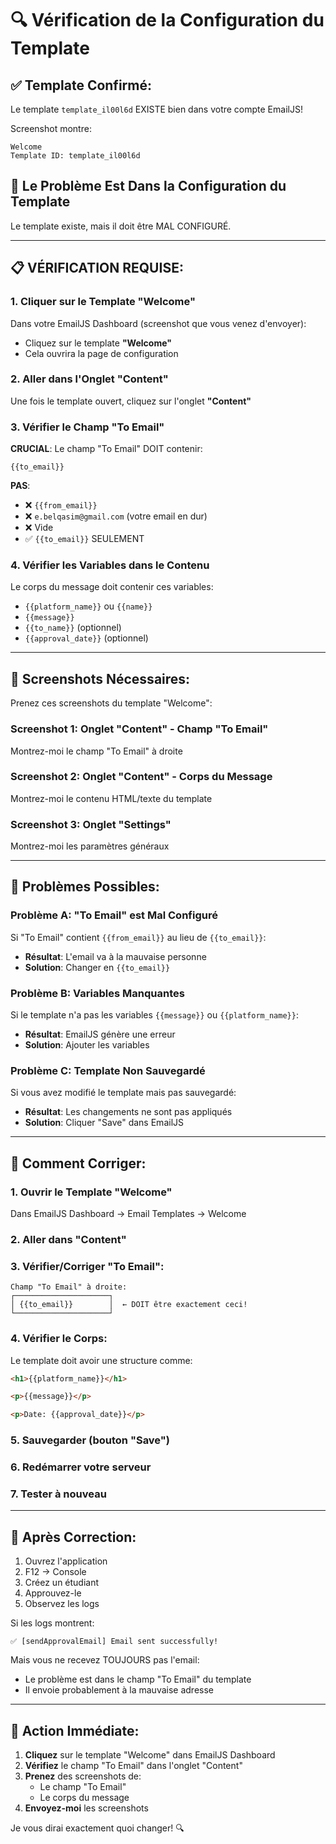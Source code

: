 # 🔍 Vérification de la Configuration du Template

## ✅ Template Confirmé:

Le template `template_il00l6d` EXISTE bien dans votre compte EmailJS!

Screenshot montre:
```
Welcome
Template ID: template_il00l6d
```

## 🎯 Le Problème Est Dans la Configuration du Template

Le template existe, mais il doit être MAL CONFIGURÉ.

---

## 📋 VÉRIFICATION REQUISE:

### 1. **Cliquer sur le Template "Welcome"**

Dans votre EmailJS Dashboard (screenshot que vous venez d'envoyer):
- Cliquez sur le template **"Welcome"**
- Cela ouvrira la page de configuration

### 2. **Aller dans l'Onglet "Content"**

Une fois le template ouvert, cliquez sur l'onglet **"Content"**

### 3. **Vérifier le Champ "To Email"**

**CRUCIAL**: Le champ "To Email" DOIT contenir:
```
{{to_email}}
```

**PAS**:
- ❌ `{{from_email}}`
- ❌ `e.belqasim@gmail.com` (votre email en dur)
- ❌ Vide
- ✅ `{{to_email}}` SEULEMENT

### 4. **Vérifier les Variables dans le Contenu**

Le corps du message doit contenir ces variables:
- `{{platform_name}}` ou `{{name}}` 
- `{{message}}` 
- `{{to_name}}` (optionnel)
- `{{approval_date}}` (optionnel)

---

## 📸 Screenshots Nécessaires:

Prenez ces screenshots du template "Welcome":

### Screenshot 1: Onglet "Content" - Champ "To Email"
Montrez-moi le champ "To Email" à droite

### Screenshot 2: Onglet "Content" - Corps du Message
Montrez-moi le contenu HTML/texte du template

### Screenshot 3: Onglet "Settings"
Montrez-moi les paramètres généraux

---

## 🎯 Problèmes Possibles:

### Problème A: "To Email" est Mal Configuré
Si "To Email" contient `{{from_email}}` au lieu de `{{to_email}}`:
- **Résultat**: L'email va à la mauvaise personne
- **Solution**: Changer en `{{to_email}}`

### Problème B: Variables Manquantes
Si le template n'a pas les variables `{{message}}` ou `{{platform_name}}`:
- **Résultat**: EmailJS génère une erreur
- **Solution**: Ajouter les variables

### Problème C: Template Non Sauvegardé
Si vous avez modifié le template mais pas sauvegardé:
- **Résultat**: Les changements ne sont pas appliqués
- **Solution**: Cliquer "Save" dans EmailJS

---

## 🔧 Comment Corriger:

### 1. Ouvrir le Template "Welcome"
Dans EmailJS Dashboard → Email Templates → Welcome

### 2. Aller dans "Content"

### 3. Vérifier/Corriger "To Email":
```
Champ "To Email" à droite:
┌─────────────────────┐
│ {{to_email}}        │  ← DOIT être exactement ceci!
└─────────────────────┘
```

### 4. Vérifier le Corps:
Le template doit avoir une structure comme:
```html
<h1>{{platform_name}}</h1>

<p>{{message}}</p>

<p>Date: {{approval_date}}</p>
```

### 5. Sauvegarder (bouton "Save")

### 6. Redémarrer votre serveur

### 7. Tester à nouveau

---

## 🧪 Après Correction:

1. Ouvrez l'application
2. F12 → Console
3. Créez un étudiant
4. Approuvez-le
5. Observez les logs

Si les logs montrent:
```
✅ [sendApprovalEmail] Email sent successfully!
```
Mais vous ne recevez TOUJOURS pas l'email:
- Le problème est dans le champ "To Email" du template
- Il envoie probablement à la mauvaise adresse

---

## 📝 Action Immédiate:

1. **Cliquez** sur le template "Welcome" dans EmailJS Dashboard
2. **Vérifiez** le champ "To Email" dans l'onglet "Content"
3. **Prenez** des screenshots de:
   - Le champ "To Email"
   - Le corps du message
4. **Envoyez-moi** les screenshots

Je vous dirai exactement quoi changer! 🔍
